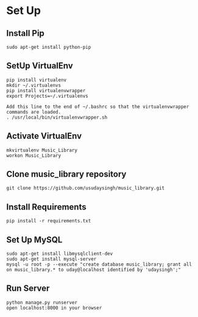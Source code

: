 # Set Up

## Install Pip
	sudo apt-get install python-pip

## SetUp VirtualEnv

	pip install virtualenv
	mkdir ~/.virtualenvs
	pip install virtualenvwrapper
	export Projects=~/.virtualenvs
	
	Add this line to the end of ~/.bashrc so that the virtualenvwrapper commands are loaded.
	. /usr/local/bin/virtualenvwrapper.sh

## Activate VirtualEnv
	mkvirtualenv Music_Library
	workon Music_Library

## Clone music_library repository
	git clone https://github.com/usudaysingh/music_library.git

## Install Requirements
	pip install -r requirements.txt

## Set Up MySQL
	sudo apt-get install libmysqlclient-dev
	sudo apt-get install mysql-server
	mysql -u root -p --execute "create database music_library; grant all on music_library.* to uday@localhost identified by 'udaysingh';"

## Run Server
	python manage.py runserver
	open localhost:8000 in your browser
